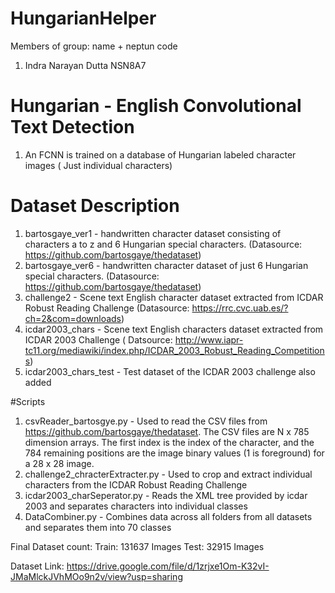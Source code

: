 
# HungarianHelper
Members of group: name + neptun code
1. Indra Narayan Dutta NSN8A7

# Hungarian - English Convolutional Text Detection
1. An FCNN is trained on a database of Hungarian labeled character images ( Just individual characters)

# Dataset Description
1. bartosgaye_ver1 - handwritten character dataset consisting of characters a to z and 6 Hungarian special characters. (Datasource: https://github.com/bartosgaye/thedataset)
2. bartosgaye_ver6 - handwritten character dataset of just 6 Hungarian special characters. (Datasource: https://github.com/bartosgaye/thedataset)
3. challenge2 - Scene text English character dataset extracted from ICDAR Robust Reading Challenge (Datasource: https://rrc.cvc.uab.es/?ch=2&com=downloads)
4. icdar2003_chars - Scene text English characters dataset extracted from ICDAR 2003 Challenge ( Datsource: http://www.iapr-tc11.org/mediawiki/index.php/ICDAR_2003_Robust_Reading_Competitions)
4. icdar2003_chars_test - Test dataset of the ICDAR 2003 challenge also added 


#Scripts
1. csvReader_bartosgye.py - Used to read the CSV files from https://github.com/bartosgaye/thedataset. The CSV files are N x 785 dimension arrays. The first index is the index of the character, and the 784 remaining positions are the image binary values (1 is foreground) for a 28 x 28 image. 
2. challenge2_chracterExtracter.py - Used to crop and extract individual characters from the ICDAR Robust Reading Challenge
3. icdar2003_charSeperator.py - Reads the XML tree provided by icdar 2003 and separates characters into individual classes
4. DataCombiner.py - Combines data across all folders from all datasets and separates them into 70 classes 

Final Dataset count:
Train: 131637 Images 
Test: 32915 Images

Dataset Link: https://drive.google.com/file/d/1zrjxe1Om-K32vI-JMaMlckJVhMOo9n2v/view?usp=sharing




